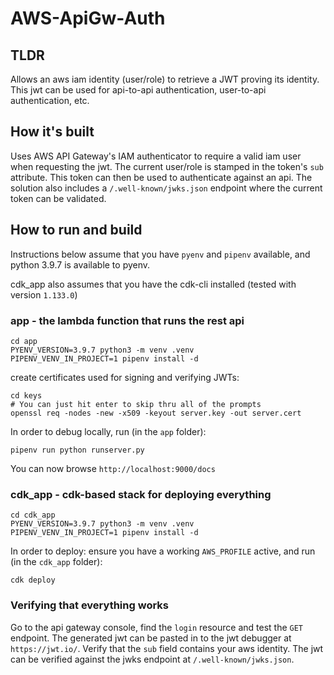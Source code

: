 # AWS-ApiGw-Auth

## TLDR
Allows an aws iam identity (user/role) to retrieve a JWT proving its identity. This jwt can be used for api-to-api authentication, user-to-api authentication, etc.

## How it's built
Uses AWS API Gateway's IAM authenticator to require a valid iam user when requesting the jwt. The current user/role is stamped in the token's `sub` attribute.
This token can then be used to authenticate against an api. The solution also includes a `/.well-known/jwks.json` endpoint where the current token can be validated.

## How to run and build
Instructions below assume that you have `pyenv` and `pipenv` available, and python 3.9.7 is available to pyenv.

cdk_app also assumes that you have the cdk-cli installed (tested with version `1.133.0`)

### app - the lambda function that runs the rest api
```
cd app
PYENV_VERSION=3.9.7 python3 -m venv .venv
PIPENV_VENV_IN_PROJECT=1 pipenv install -d
```

create certificates used for signing and verifying JWTs:
```
cd keys
# You can just hit enter to skip thru all of the prompts
openssl req -nodes -new -x509 -keyout server.key -out server.cert
```

In order to debug locally, run (in the `app` folder):
```
pipenv run python runserver.py
```
You can now browse `http://localhost:9000/docs`


### cdk_app - cdk-based stack for deploying everything
```
cd cdk_app
PYENV_VERSION=3.9.7 python3 -m venv .venv
PIPENV_VENV_IN_PROJECT=1 pipenv install -d
```

In order to deploy: ensure you have a working `AWS_PROFILE` active, and run (in the `cdk_app` folder):
```
cdk deploy
```

### Verifying that everything works
Go to the api gateway console, find the `login` resource and test the `GET` endpoint.
The generated jwt can be pasted in to the jwt debugger at `https://jwt.io/`. Verify that the `sub` field contains your aws identity. The jwt can be verified against the jwks endpoint at 
`/.well-known/jwks.json`.